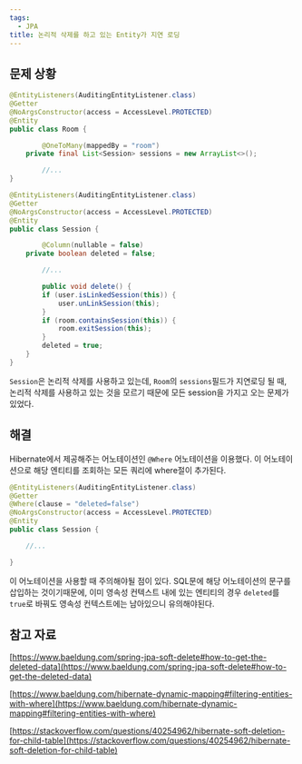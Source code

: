 ```yaml
---
tags:
  - JPA
title: 논리적 삭제를 하고 있는 Entity가 지연 로딩
---
```



## 문제 상황

```java
@EntityListeners(AuditingEntityListener.class)
@Getter
@NoArgsConstructor(access = AccessLevel.PROTECTED)
@Entity
public class Room {

		@OneToMany(mappedBy = "room")
    private final List<Session> sessions = new ArrayList<>();

		//...
}
```

```java
@EntityListeners(AuditingEntityListener.class)
@Getter
@NoArgsConstructor(access = AccessLevel.PROTECTED)
@Entity
public class Session {

		@Column(nullable = false)
    private boolean deleted = false;

		//...

		public void delete() {
        if (user.isLinkedSession(this)) {
            user.unLinkSession(this);
        }
        if (room.containsSession(this)) {
            room.exitSession(this);
        }
        deleted = true;
    }
}
```

`Session`은 논리적 삭제를 사용하고 있는데, `Room`의 `sessions`필드가 지연로딩 될 때, 논리적 삭제를 사용하고 있는 것을 모르기 때문에 모든 session을 가지고 오는 문제가 있었다.

## 해결

Hibernate에서 제공해주는 어노테이션인 `@Where` 어노테이션을 이용했다. 이 어노테이션으로 해당 엔티티를 조회하는 모든 쿼리에 where절이 추가된다.

```java
@EntityListeners(AuditingEntityListener.class)
@Getter
@Where(clause = "deleted=false")
@NoArgsConstructor(access = AccessLevel.PROTECTED)
@Entity
public class Session {

	//...

}
```

이 어노테이션을 사용할 때 주의해야될 점이 있다. SQL문에 해당 어노테이션의 문구를 삽입하는 것이기때문에, 이미 영속성 컨텍스트 내에 있는 엔티티의 경우 `deleted`를 `true`로 바꿔도 영속성 컨텍스트에는 남아있으니 유의해야된다. 

## 참고 자료

[https://www.baeldung.com/spring-jpa-soft-delete#how-to-get-the-deleted-data](https://www.baeldung.com/spring-jpa-soft-delete#how-to-get-the-deleted-data)

[https://www.baeldung.com/hibernate-dynamic-mapping#filtering-entities-with-where](https://www.baeldung.com/hibernate-dynamic-mapping#filtering-entities-with-where)

[https://stackoverflow.com/questions/40254962/hibernate-soft-deletion-for-child-table](https://stackoverflow.com/questions/40254962/hibernate-soft-deletion-for-child-table)
